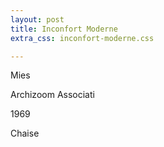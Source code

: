 ```yaml
---
layout: post
title: Inconfort Moderne
extra_css: inconfort-moderne.css

---
```

<p>Mies</p>
<p>Archizoom Associati</p>
<p>1969</p>
<p>Chaise</p>
